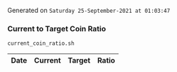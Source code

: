 Generated on `Saturday 25-September-2021 at 01:03:47`

### Current to Target Coin Ratio
`current_coin_ratio.sh`

Date|Current|Target|Ratio
---|---|---|---
